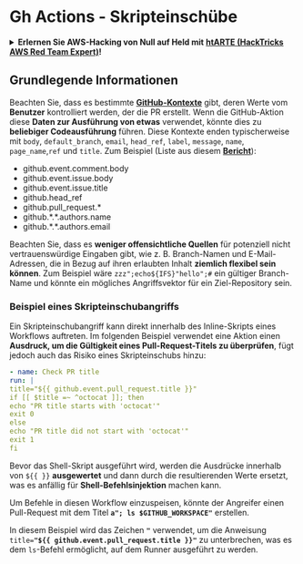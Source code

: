 # Gh Actions - Skripteinschübe

<details>

<summary><strong>Erlernen Sie AWS-Hacking von Null auf Held mit</strong> <a href="https://training.hacktricks.xyz/courses/arte"><strong>htARTE (HackTricks AWS Red Team Expert)</strong></a><strong>!</strong></summary>

Andere Möglichkeiten, HackTricks zu unterstützen:

* Wenn Sie Ihr **Unternehmen in HackTricks beworben sehen möchten** oder **HackTricks im PDF-Format herunterladen möchten**, überprüfen Sie die [**ABONNEMENTPLÄNE**](https://github.com/sponsors/carlospolop)!
* Holen Sie sich das [**offizielle PEASS & HackTricks-Merch**](https://peass.creator-spring.com)
* Entdecken Sie [**The PEASS Family**](https://opensea.io/collection/the-peass-family), unsere Sammlung exklusiver [**NFTs**](https://opensea.io/collection/the-peass-family)
* **Treten Sie der** 💬 [**Discord-Gruppe**](https://discord.gg/hRep4RUj7f) oder der [**Telegram-Gruppe**](https://t.me/peass) bei oder **folgen** Sie uns auf **Twitter** 🐦 [**@hacktricks_live**](https://twitter.com/hacktricks_live)**.**
* **Teilen Sie Ihre Hacking-Tricks, indem Sie PRs an die** [**HackTricks**](https://github.com/carlospolop/hacktricks) und [**HackTricks Cloud**](https://github.com/carlospolop/hacktricks-cloud) Github-Repositories einreichen.

</details>

## Grundlegende Informationen

Beachten Sie, dass es bestimmte [**GitHub-Kontexte**](https://docs.github.com/en/actions/reference/context-and-expression-syntax-for-github-actions#github-context) gibt, deren Werte vom **Benutzer** kontrolliert werden, der die PR erstellt. Wenn die GitHub-Aktion diese **Daten zur Ausführung von etwas** verwendet, könnte dies zu **beliebiger Codeausführung** führen. Diese Kontexte enden typischerweise mit `body`, `default_branch`, `email`, `head_ref`, `label`, `message`, `name`, `page_name`,`ref` und `title`. Zum Beispiel (Liste aus diesem [**Bericht**](https://medium.com/tinder/exploiting-github-actions-on-open-source-projects-5d93936d189f)):

* github.event.comment.body
* github.event.issue.body
* github.event.issue.title
* github.head\_ref
* github.pull\_request.\*
* github.\*.\*.authors.name
* github.\*.\*.authors.email

Beachten Sie, dass es **weniger offensichtliche Quellen** für potenziell nicht vertrauenswürdige Eingaben gibt, wie z. B. Branch-Namen und E-Mail-Adressen, die in Bezug auf ihren erlaubten Inhalt **ziemlich flexibel sein können**. Zum Beispiel wäre `zzz";echo${IFS}"hello";#` ein gültiger Branch-Name und könnte ein mögliches Angriffsvektor für ein Ziel-Repository sein.

### Beispiel eines Skripteinschubangriffs <a href="#example-of-a-script-injection-attack" id="example-of-a-script-injection-attack"></a>

Ein Skripteinschubangriff kann direkt innerhalb des Inline-Skripts eines Workflows auftreten. Im folgenden Beispiel verwendet eine Aktion einen **Ausdruck, um die Gültigkeit eines Pull-Request-Titels zu überprüfen**, fügt jedoch auch das Risiko eines Skripteinschubs hinzu:
```yaml
- name: Check PR title
run: |
title="${{ github.event.pull_request.title }}"
if [[ $title =~ ^octocat ]]; then
echo "PR title starts with 'octocat'"
exit 0
else
echo "PR title did not start with 'octocat'"
exit 1
fi
```
Bevor das Shell-Skript ausgeführt wird, werden die Ausdrücke innerhalb von `${{ }}` **ausgewertet** und dann durch die resultierenden Werte ersetzt, was es anfällig für **Shell-Befehlsinjektion** machen kann.

Um Befehle in diesen Workflow einzuspeisen, könnte der Angreifer einen Pull-Request mit dem Titel **`a"; ls $GITHUB_WORKSPACE"`** erstellen.

In diesem Beispiel wird das Zeichen **`"`** verwendet, um die Anweisung `title=`**`"${{ github.event.pull_request.title }}"`** zu unterbrechen, was es dem `ls`-Befehl ermöglicht, auf dem Runner ausgeführt zu werden.
